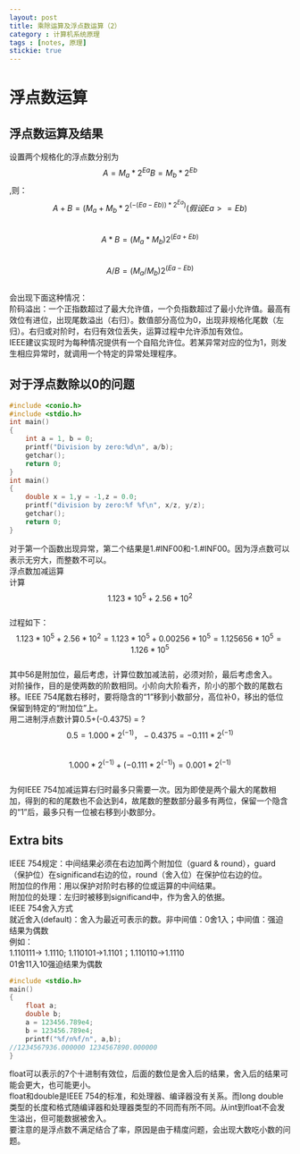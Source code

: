 ```yaml
---
layout: post
title: 乘除运算及浮点数运算（2）
category : 计算机系统原理
tags : [notes, 原理]
stickie: true
---
```



浮点数运算
===

浮点数运算及结果
---
设置两个规格化的浮点数分别为$$A=M_a*2^{Ea} B=M_b*2^{Eb}$$,则：  
$$A+B=(M_a+M_b*2^{(-(Ea-Eb))*2^{Ea})}(假设Ea>=Eb)$$  
$$A*B=(M_a*M_b) 2^{(Ea+Eb)}$$  
$$A / B =(M_a/M_b)2^{(Ea-Eb)}$$  
会出现下面这种情况：  
阶码溢出：一个正指数超过了最大允许值，一个负指数超过了最小允许值。最高有效位有进位，出现尾数溢出（右归）。数值部分高位为0，出现非规格化尾数（左归）。右归或对阶时，右归有效位丢失，运算过程中允许添加有效位。  
IEEE建议实现时为每种情况提供有一个自陷允许位。若某异常对应的位为1，则发生相应异常时，就调用一个特定的异常处理程序。  

对于浮点数除以0的问题 
---
```c
#include <conio.h>
#include <stdio.h>
int main()
{
	int a = 1, b = 0;
	printf("Division by zero:%d\n", a/b);
	getchar();
	return 0;
}
int main()
{
	double x = 1,y = -1,z = 0.0;
	printf("division by zero:%f %f\n", x/z, y/z);
	getchar();
	return 0;
}
```
对于第一个函数出现异常，第二个结果是1.#INF00和-1.#INF00。因为浮点数可以表示无穷大，而整数不可以。  
浮点数加减运算  
计算$$1.123*10^5+2.56*10^2  $$  
过程如下：  
$$1.123*10^5+2.56*10^2 = 1.123*10^5+0.00256*10^5 = 1.125656*10^5 = 1.126*10^5 $$   
其中56是附加位，最后考虑，计算位数加减法前，必须对阶，最后考虑舍入。  
对阶操作，目的是使两数的阶数相同。小阶向大阶看齐，阶小的那个数的尾数右移。IEEE 754尾数右移时，要将隐含的“1”移到小数部分，高位补0，移出的低位保留到特定的“附加位”上。  
用二进制浮点数计算0.5+(-0.4375) = ?  
$$0.5 = 1.000*2^{(-1)}，-0.4375 = -0.111*2^{(-1)}  $$  
$$1.000*2^{(-1)}+(-0.111*2^{(-1)}) = 0.001*2^{(-1)}$$  
为何IEEE 754加减运算右归时最多只需要一次。因为即使是两个最大的尾数相加，得到的和的尾数也不会达到4，故尾数的整数部分最多有两位，保留一个隐含的“1”后，最多只有一位被右移到小数部分。  

Extra bits
---
IEEE 754规定：中间结果必须在右边加两个附加位（guard & round），guard（保护位）在significand右边的位，round（舍入位）在保护位右边的位。  
附加位的作用：用以保护对阶时右移的位或运算的中间结果。  
附加位的处理：左归时被移到significand中，作为舍入的依据。  
IEEE 754舍入方式  
就近舍入(default)：舍入为最近可表示的数。非中间值：0舍1入；中间值：强迫结果为偶数  
例如：  
1.110111-> 1.1110; 1.110101->1.1101；1.110110->1.1110  
01舍11入10强迫结果为偶数  

```c
#include <stdio.h>
main()
{
	float a;
	double b;
	a = 123456.789e4;
	b = 123456.789e4;
	printf("%f/n%f/n", a,b);
//1234567936.000000 1234567890.000000
}
```
float可以表示的7个十进制有效位，后面的数位是舍入后的结果，舍入后的结果可能会更大，也可能更小。  
float和double是IEEE 754的标准，和处理器、编译器没有关系。而long double类型的长度和格式随编译器和处理器类型的不同而有所不同。从int到float不会发生溢出，但可能数据被舍入。  
要注意的是浮点数不满足结合了率，原因是由于精度问题，会出现大数吃小数的问题。
